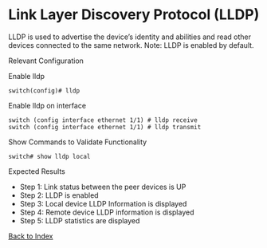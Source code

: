 # Link Layer Discovery Protocol (LLDP) 

LLDP is used to advertise the device’s identity and abilities and read other devices connected to the same network. Note: LLDP is enabled by default. 

Relevant Configuration 

Enable lldp  

```
switch(config)# lldp 
```

Enable lldp on interface

```
switch (config interface ethernet 1/1) # lldp receive
switch (config interface ethernet 1/1) # lldp transmit
```

Show Commands to Validate Functionality 

```
switch# show lldp local
```

Expected Results 

* Step 1: Link status between the peer devices is UP 
* Step 2: LLDP is enabled
* Step 3: Local device LLDP Information is displayed
* Step 4: Remote device LLDP information is displayed 
* Step 5: LLDP statistics are displayed 


[Back to Index](#index)
